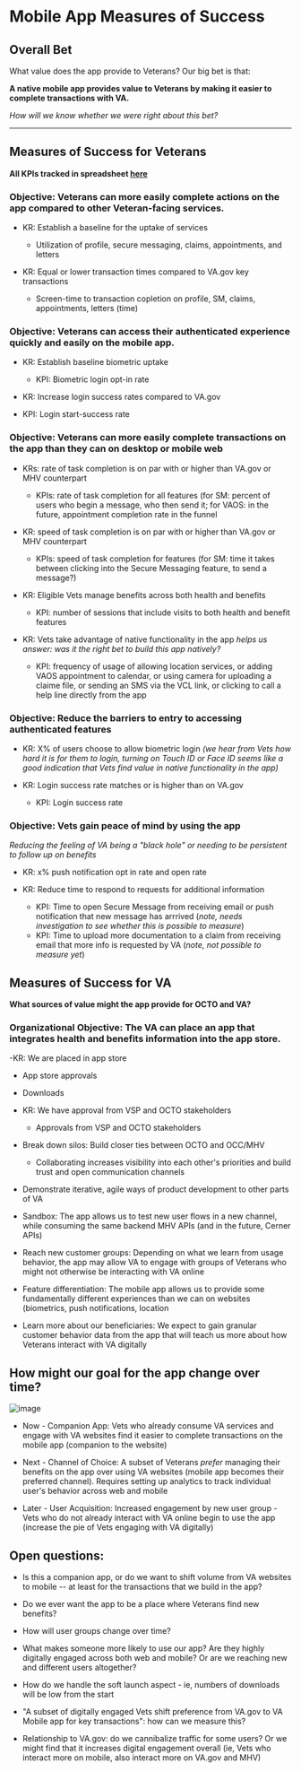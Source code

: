 # Mobile App Measures of Success

## Overall Bet

What value does the app provide to Veterans? Our big bet is that:

**A native mobile app provides value to Veterans by making it easier to complete transactions with VA.**

*How will we know whether we were right about this bet?*

---

## Measures of Success for Veterans

**All KPIs tracked in spreadsheet [here](https://docs.google.com/spreadsheets/d/1G-Ru00IIEVCeMbYMqWVDTLO0f4WDdVrchPp0dIHM1N4/edit#gid=1172783502)**

### Objective: Veterans can more easily complete actions on the app compared to other Veteran-facing services.

- KR: Establish a baseline for the uptake of services
  - Utilization of profile, secure messaging, claims, appointments, and letters
 
- KR: Equal or lower transaction times compared to VA.gov key transactions
  - Screen-time to transaction copletion on profile, SM, claims, appointments, letters (time) 


### Objective: Veterans can access their authenticated experience quickly and easily on the mobile app.

- KR: Establish baseline biometric uptake
  - KPI: Biometric login opt-in rate

- KR: Increase login success rates compared to VA.gov
-   KPI: Login start-success rate


### Objective: Veterans can more easily complete transactions on the app than they can on desktop or mobile web

- KRs: rate of task completion is on par with or higher than VA.gov or MHV counterpart

  - KPIs: rate of task completion for all features (for SM: percent of users who begin a message, who then send it; for VAOS: in the future, appointment completion rate in the funnel

- KR: speed of task completion is on par with or higher than VA.gov or MHV counterpart
  - KPIs:  speed of task completion for features (for SM: time it takes between clicking into the Secure Messaging feature, to send a message?)

- KR: Eligible Vets manage benefits across both health and benefits
  - KPI: number of sessions that include visits to both health and benefit features

- KR: Vets take advantage of native functionality in the app
_helps us answer: was it the right bet to build this app natively?_
  - KPI: frequency of usage of allowing location services, or adding VAOS appointment to calendar, or using camera for uploading a claime file, or sending an SMS via the VCL link, or clicking to call a help line directly from the app


### Objective: Reduce the barriers to entry to accessing authenticated features

- KR: X% of users choose to allow biometric login _(we hear from Vets how hard it is for them to login, turning on Touch ID or Face ID seems like a good indication that Vets find value in native functionality in the app)_

- KR: Login success rate matches or is higher than on VA.gov

  - KPI: Login success rate

### Objective: Vets gain peace of mind by using the app
_Reducing the feeling of VA being a "black hole" or needing to be persistent to follow up on benefits_

- KR: x% push notification opt in rate and open rate

- KR: Reduce time to respond to requests for additional information
  - KPI: Time to open Secure Message from receiving email or push notification that new message has arrrived (_note, needs investigation to see whether this is possible to measure_)
  - KPI: Time to upload more documentation to a claim from receiving email that more info is requested by VA (_note, not possible to measure yet_)

## Measures of Success for VA
**What sources of value might the app provide for OCTO and VA?**

### Organizational Objective: The VA can place an app that integrates health and benefits information into the app store.

-KR: We are placed in app store
  - App store approvals
  - Downloads

- KR: We have approval from VSP and OCTO stakeholders
  - Approvals from VSP and OCTO stakeholders

- Break down silos: Build closer ties between OCTO and OCC/MHV

  - Collaborating increases visibility into each other's priorities and build trust and open communication channels

- Demonstrate iterative, agile ways of product development to other parts of VA

- Sandbox: The app allows us to test new user flows in a new channel, while consuming the same backend MHV APIs (and in the future, Cerner APIs)

- Reach new customer groups: Depending on what we learn from usage behavior, the app may allow VA to engage with groups of Veterans who might not otherwise be interacting with VA online

- Feature differentiation: The mobile app allows us to provide some fundamentally different experiences than we can on websites (biometrics, push notifications, location

- Learn more about our beneficiaries: We expect to gain granular customer behavior data from the app that will teach us more about how Veterans interact with VA digitally

## How might our goal for the app change over time?

![image](https://user-images.githubusercontent.com/7320097/113216231-fecc4580-9249-11eb-9894-8eeb96c8d0f3.png)

- Now - Companion App: Vets who already consume VA services and engage with VA websites find it easier to complete transactions on the mobile app (companion to the website)

- Next - Channel of Choice: A subset of Veterans _prefer_ managing their benefits on the app over using VA websites (mobile app becomes their preferred channel). Requires setting up analytics to track individual user's behavior across web and mobile

- Later - User Acquisition: Increased engagement by new user group - Vets who do not already interact with VA online begin to use the app (increase the pie of Vets engaging with VA digitally)

## Open questions:

- Is this a companion app, or do we want to shift volume from VA websites to mobile -- at least for the transactions that we build in the app?

- Do we ever want the app to be a place where Veterans find new benefits?

- How will user groups change over time?

- What makes someone more likely to use our app? Are they highly digitally engaged across both web and mobile? Or are we reaching new and different users altogether?

- How do we handle the soft launch aspect - ie, numbers of downloads will be low from the start

- "A subset of digitally engaged Vets shift preference from VA.gov to VA Mobile app for key transactions": how can we measure this? 

- Relationship to VA.gov: do we cannibalize traffic for some users? Or we might find that it increases digital engagement overall (ie, Vets who interact more on mobile, also interact more on VA.gov and MHV)


